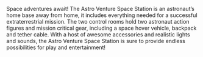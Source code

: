 Space adventures await! The Astro Venture Space Station is an astronaut’s home base away from home, it includes everything needed for a successful extraterrestrial mission. The two control rooms hold two astronaut action figures and mission critical gear, including a space hover vehicle, backpack and tether cable. With a host of awesome accessories and realistic lights and sounds, the Astro Venture Space Station is sure to provide endless possibilities for play and entertainment!